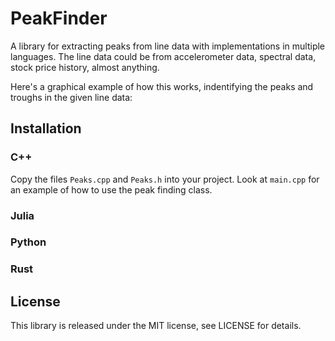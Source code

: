 # PeakFinder

A library for extracting peaks from line data with implementations in multiple languages.  The line data could be from accelerometer data, spectral data, stock price history, almost anything.

Here's a graphical example of how this works, indentifying the peaks and troughs in the given line data:

## Installation
### C++

Copy the files `Peaks.cpp` and `Peaks.h` into your project. Look at `main.cpp` for an example of how to use the peak finding class.
### Julia

### Python

### Rust

## License
This library is released under the MIT license, see LICENSE for details.
